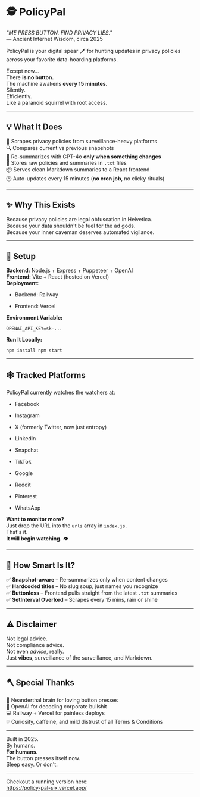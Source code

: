 # 🕵️ PolicyPal

*"ME PRESS BUTTON. FIND PRIVACY LIES."*  
— Ancient Internet Wisdom, circa 2025

PolicyPal is your digital spear 🗡️ for hunting updates in privacy policies across your favorite data-hoarding platforms.

Except now...  
There **is no button.**  
The machine awakens **every 15 minutes.**  
Silently.  
Efficiently.  
Like a paranoid squirrel with root access.

* * *

## 💡 What It Does

🧠 Scrapes privacy policies from surveillance-heavy platforms  
🔍 Compares current vs previous snapshots  
📝 Re-summarizes with GPT-4o **only when something changes**  
📁 Stores raw policies and summaries in `.txt` files  
📦 Serves clean Markdown summaries to a React frontend  
🕒 Auto-updates every 15 minutes (**no cron job**, no clicky rituals)

* * *

## ✨ Why This Exists

Because privacy policies are legal obfuscation in Helvetica.  
Because your data shouldn't be fuel for the ad gods.  
Because your inner caveman deserves automated vigilance.

* * *

## 🔧 Setup

**Backend:** Node.js + Express + Puppeteer + OpenAI  
**Frontend:** Vite + React (hosted on Vercel)  
**Deployment:**

- Backend: Railway
    
- Frontend: Vercel
    

**Environment Variable:**

`OPENAI_API_KEY=sk-...`

**Run It Locally:**

`npm install npm start`

* * *

## 🕸️ Tracked Platforms

PolicyPal currently watches the watchers at:

- Facebook
    
- Instagram
    
- X (formerly Twitter, now just entropy)
    
- LinkedIn
    
- Snapchat
    
- TikTok
    
- Google
    
- Reddit
    
- Pinterest
    
- WhatsApp
    

**Want to monitor more?**  
Just drop the URL into the `urls` array in `index.js`.  
That's it.  
**It will begin watching.** 👁️

* * *

## 🧠 How Smart Is It?

✅ **Snapshot-aware** – Re-summarizes only when content changes  
✅ **Hardcoded titles** – No slug soup, just names you recognize  
✅ **Buttonless** – Frontend pulls straight from the latest `.txt` summaries  
✅ **SetInterval Overlord** – Scrapes every 15 mins, rain or shine

* * *

## ⚠️ Disclaimer

Not legal advice.  
Not compliance advice.  
Not even *advice*, really.  
Just **vibes**, surveillance of the surveillance, and Markdown.

* * *

## 🪓 Special Thanks

🦴 Neanderthal brain for loving button presses  
🧠 OpenAI for decoding corporate bullshit  
💻 Railway + Vercel for painless deploys  
💡 Curiosity, caffeine, and mild distrust of all Terms & Conditions

* * *

Built in 2025.  
By humans.  
**For humans.**  
The button presses itself now.  
Sleep easy. Or don't.  

* * *

Checkout a running version here:  
https://policy-pal-six.vercel.app/